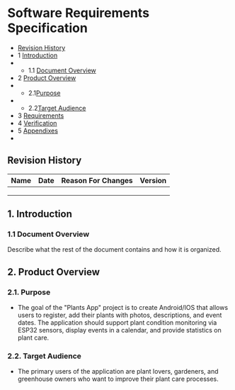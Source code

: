<h1>Software Requirements Specification</h1>

* [Revision History](#revision-history)
* 1 [Introduction](#1-introduction)
* * 1.1 [Document Overview](#11-document-overview)
* 2 [Product Overview](#2-product-overview)
* * 2.1[Purpose](#2.1-Purpose)
* * 2.2[Target Audience](#2.2-Target-Audience)
* 3 [Requirements](#3-requirements)
* 4 [Verification](#4-verification)
* 5 [Appendixes](#5-appendixes)
* 
## Revision History
| Name | Date    | Reason For Changes  | Version   |
| ---- | ------- | ------------------- | --------- |
|      |         |                     |           |
|      |         |                     |           |
|      |         |                     |           |

## 1. Introduction
### 1.1 Document Overview
Describe what the rest of the document contains and how it is organized.

## 2. Product Overview
### 2.1. Purpose
   - The goal of the "Plants App" project is to create Android/IOS that allows users to register, add their plants with photos, descriptions, and event dates. The application should support plant condition monitoring via ESP32 sensors, display events in a calendar, and provide statistics on plant care.
###  2.2. Target Audience
   - The primary users of the application are plant lovers, gardeners, and greenhouse owners who want to improve their plant care processes.
